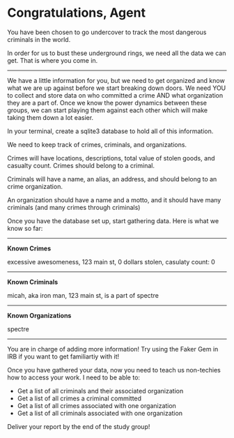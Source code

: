 # Congratulations, Agent


You have been chosen to go undercover to track the most dangerous criminals in the world.

In order for us to bust these underground rings, we need all the data we can get. That is where you come in. 

---

We have a little information for you, but we need to get organized and know what we are up against before we start breaking down doors. We need YOU to collect and store data on who committed a crime AND what organization they are a part of. Once we know the power dynamics between these groups, we can start playing them against each other which will make taking them down a lot easier.

In your terminal, create a sqlite3 database to hold all of this information.

We need to keep track of crimes, criminals, and organizations. 

Crimes will have locations, descriptions, total value of stolen goods, and casualty count. Crimes should belong to a criminal.

Criminals will have a name, an alias, an address, and should belong to an crime organization.

An organization should have a name and a motto, and it should have many criminals (and many crimes through criminals)


Once you have the database set up, start gathering data. Here is what we know so far:

---

**Known Crimes**

excessive awesomeness, 123 main st, 0 dollars stolen, casulaty count: 0

---

**Known Criminals**

micah, aka iron man, 123 main st, is a part of spectre

---

**Known Organizations**

spectre

---

You are in charge of adding more information! Try using the Faker Gem in IRB if you want to get familiartiy with it!


Once you have gathered your data, now you need to teach us non-techies how to access your work. I need to be able to:

- Get a list of all criminals and their associated organization
- Get a list of all crimes a criminal committed
- Get a list of all crimes associated with one organization
- Get a list of all criminals associated with one organization

Deliver your report by the end of the study group!